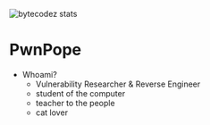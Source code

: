 
![bytecodez stats](https://github-readme-stats.vercel.app/api?username=bytecodez&theme=great-gatsby&show_icons=true)

# PwnPope
- Whoami?
  - Vulnerability Researcher & Reverse Engineer
  - student of the computer
  - teacher to the people
  - cat lover 
